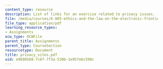 ```yaml
---
content_type: resource
description: List of links for an exercise related to privacy issues.
file: /media/courses/6-805-ethics-and-the-law-on-the-electronic-frontier-fall-2005/e96905687c6f7f3a530b1e957ebc590c_privacy_sites.pdf
file_type: application/pdf
learning_resource_types:
- Assignments
ocw_type: OCWFile
parent_title: Assignments
parent_type: CourseSection
resourcetype: Document
title: privacy_sites.pdf
uid: e9690568-7c6f-7f3a-530b-1e957ebc590c
---
```

